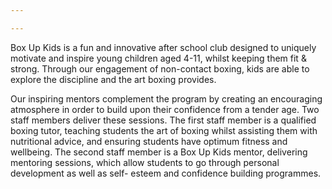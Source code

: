 ```yaml
---

---
```

Box Up Kids is a fun and innovative after school club designed to uniquely motivate and inspire young children aged 4-11, whilst keeping them fit & strong. Through our engagement of non-contact boxing, kids are able to explore the discipline and the art boxing provides.

Our inspiring mentors complement the program by creating an encouraging atmosphere in order to build upon their confidence from a tender age. Two staff members deliver these sessions. The first staff member is a qualified boxing tutor, teaching students the art of boxing whilst assisting them with nutritional advice, and ensuring students have optimum fitness and wellbeing. The second staff member is a Box Up Kids mentor, delivering mentoring sessions, which allow students to go through personal development as well as self- esteem and confidence building programmes.

